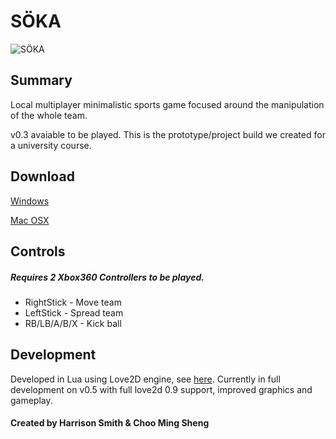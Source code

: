 SÖKA
====

![SÖKA](http://www.hazagame.com/img/projects/project-02b.png)

## Summary

Local multiplayer minimalistic sports game focused around the manipulation of the whole team.

v0.3 avaiable to be played. This is the prototype/project build we created for a university course.

## Download

[Windows](http://love2d.org)

[Mac OSX](http://love2d.org)

## Controls

##### Requires 2 Xbox360 Controllers to be played.

   - RightStick  - Move team  
   - LeftStick   - Spread team  
   - RB/LB/A/B/X - Kick ball  

## Development

Developed in Lua using Love2D engine, see [here](http://love2d.org).
Currently in full development on v0.5 with full love2d 0.9 support, improved graphics and gameplay.

#### Created by Harrison Smith & Choo Ming Sheng
